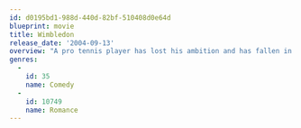 ```yaml
---
id: d0195bd1-988d-440d-82bf-510408d0e64d
blueprint: movie
title: Wimbledon
release_date: '2004-09-13'
overview: "A pro tennis player has lost his ambition and has fallen in rank to 119. Fortunately for him, he meets a young player on the women's circuit who helps him recapture his focus for Wimbledon."
genres:
  -
    id: 35
    name: Comedy
  -
    id: 10749
    name: Romance
---
```

